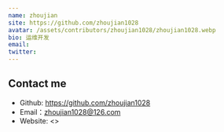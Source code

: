 ```yaml
---
name: zhoujian
site: https://github.com/zhoujian1028
avatar: /assets/contributors/zhoujian1028/zhoujian1028.webp
bio: 运维开发
email: 
twitter: 
---
```



## Contact me

- Github: <https://github.com/zhoujian1028>
- Email：<zhoujian1028@126.com>
- Website: <>
